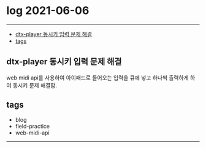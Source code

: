 # log 2021-06-06

--------------------------

- [dtx-player 동시키 입력 문제 해결](#dtx-player-동시키-입력-문제-해결)
- [tags](#tags)


## dtx-player 동시키 입력 문제 해결

web midi api를 사용하여 아이패드로 들어오는 입력을 큐에 넣고 하나씩 출력하게 하여 동시키 문제 해결함.

## tags
- blog
- field-practice
- web-midi-api

--------------------------

